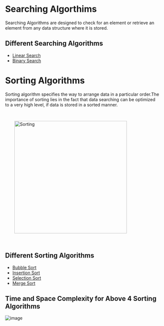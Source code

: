 # Searching Algorthims

Searching Algorithms are designed to check for an element or retrieve an element from any data structure where it is stored.

## Different Searching Algorithms

- [Linear Search](https://github.com/PorkodiVenkatesh/DataStructures/blob/main/Day12/README.md#linear-search)
- [Binary Search](./BinarySearch/README.md)


# Sorting Algorithms

Sorting algorithm specifies the way to arrange data in a particular order.The importance of sorting lies in the fact that data searching can be optimized to a very high level, if data is stored in a sorted manner.


<img style="padding:30px; " width="365" alt="Sorting" src="https://user-images.githubusercontent.com/82796751/173227985-422977a3-b90c-448e-908a-f34c830a2dfe.PNG">


## Different Sorting Algorithms

- [Bubble Sort](./BubbleSort/README.md)
- [Insertion Sort](./InsertionSort/README.md)
- [Selection Sort](./SelectionSort/README.md)
- [Merge Sort](./MergeSort/README.md)

## Time and Space Complexity for Above 4 Sorting Algorithms

![image](https://user-images.githubusercontent.com/70228962/174136763-7667ab1e-d543-4033-918d-1cdd0d9c4657.png)

